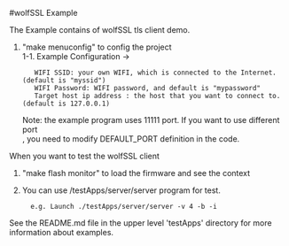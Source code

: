 #wolfSSL Example

The Example contains of wolfSSL tls client demo.

1. "make menuconfig" to config the project  
    1-1. Example Configuration ->

          WIFI SSID: your own WIFI, which is connected to the Internet.(default is "myssid")  
          WIFI Password: WIFI password, and default is "mypassword"  
          Target host ip address : the host that you want to connect to.(default is 127.0.0.1)
    
    Note: the example program uses 11111 port. If you want to use different port  
        , you need to modify DEFAULT_PORT definition in the code.

When you want to test the wolfSSL client

1. "make flash monitor" to load the firmware and see the context  
2. You can use <wolfssl>/testApps/server/server program for test.  

         e.g. Launch ./testApps/server/server -v 4 -b -i

See the README.md file in the upper level 'testApps' directory for more information about examples.
